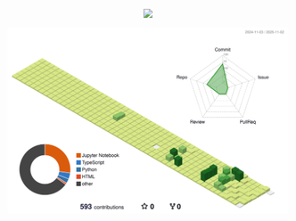 <p align=center>
<img src="https://capsule-render.vercel.app/api?type=cylinder&color=28A0FF&height=160&section=header&text=figure.2🐣&fontSize=90&&animation=fadeIn&fontColor=FFFFFF"></image>
</p>



![](./profile-3d-contrib/profile-green-animate.svg)

